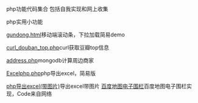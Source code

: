 
php功能代码集合 包括自我实现和网上收集

php实用小功能

[gundong.html](https://github.com/huzhiwei995/home/blob/master/gundong.html)移动端滚动条，下拉加载简易demo

[curl_douban_top.php](https://github.com/huzhiwei995/home/blob/master/curl_douban_top.php)curl获取豆瓣top信息

[address.php](https://github.com/huzhiwei995/home/blob/master/address.php)mongodb计算周边商家

[Excelphp.php](https://github.com/huzhiwei995/home/blob/master/Excelphp.php)php导出excel，简易版

[php导出excel(带图片)](https://github.com/huzhiwei995/home/tree/master/php%E5%AF%BC%E5%87%BAexcel(%E5%B8%A6%E5%9B%BE%E7%89%87))导出excel带图片
[百度地图电子围栏](https://github.com/huzhiwei995/home/tree/master/Map)百度地图电子围栏实现，Code来自网络
